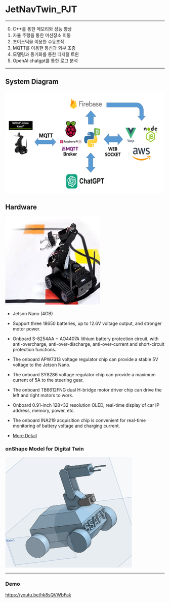 # JetNavTwin_PJT
-------------
0. C++를 통한 메모리와 성능 향상
1. 자율 주행을 통한 미션장소 이동
2. 조이스틱을 이용한 수동조작
3. MQTT를 이용한 통신과 외부 조종
4. 모델링과 동기화를 통한 디지털 트윈
5. OpenAI chatgpt를 통한 로그 분석
-------------
## System Diagram

<img src="./system_diagram.png" width="800" /><br/>

## Hardware 
<img src="./Jetank.png" width="300" /><br/>
- Jetson Nano (4GB)
- Support three 18650 batteries, up to 12.6V voltage output, and stronger motor power.
- Onboard S-8254AA + AO4407A lithium battery protection circuit, with anti-overcharge, anti-over-discharge, anti-over-current and short-circuit protection functions.
- The onboard APW7313 voltage regulator chip can provide a stable 5V voltage to the Jetson Nano.
- The onboard SY8286 voltage regulator chip can provide a maximum current of 5A to the steering gear.
- The onboard TB6612FNG dual H-bridge motor driver chip can drive the left and right motors to work.
- Onboard 0.91-inch 128×32 resolution OLED, real-time display of car IP address, memory, power, etc.
- The onboard INA219 acquisition chip is convenient for real-time monitoring of battery voltage and charging current.

- <a href="https://www.waveshare.com/wiki/JETANK_AI_Kit" target="_blank">More Detail</a>




### onShape Model for Digital Twin

<img src="./onShape.png" width="400" /><br/>

--------

### Demo

<a href="https://youtu.be/hk8sQVWbFak" target="_blank">https://youtu.be/hk8sQVWbFak</a>


